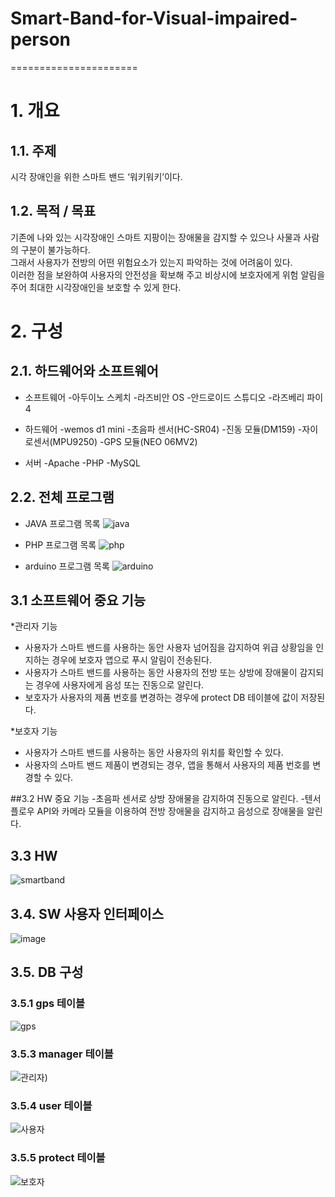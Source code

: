 # Smart-Band-for-Visual-impaired-person
======================

# 1. 개요
## 1.1. 주제
시각 장애인을 위한 스마트 밴드 ‘워키워키’이다.

## 1.2. 목적 / 목표
기존에 나와 있는 시각장애인 스마트 지팡이는 장애물을 감지할 수 있으나 사물과 사람의 구분이 불가능하다.<br>
그래서 사용자가 전방의 어떤 위험요소가 있는지 파악하는 것에 어려움이 있다.<br>
이러한 점을 보완하여 사용자의 안전성을 확보해 주고 비상시에 보호자에게 위험 알림을 주어 최대한 시각장애인을 보호할 수 있게 한다.

# 2. 구성
## 2.1. 하드웨어와 소프트웨어
* 소프트웨어
-아두이노 스케치
-라즈비안 OS
-안드로이드 스튜디오
-라즈베리 파이4

* 하드웨어
-wemos d1 mini
-초음파 센서(HC-SR04)
-진동 모듈(DM159)
-자이로센서(MPU9250)
-GPS 모듈(NEO 06MV2)

* 서버
-Apache
-PHP
-MySQL

## 2.2. 전체 프로그램
* JAVA 프로그램 목록
![java](https://user-images.githubusercontent.com/52684942/98462773-f66f6180-21f9-11eb-8469-f20e03271dbe.PNG)<br>

* PHP 프로그램 목록
![php](https://user-images.githubusercontent.com/52684942/98462775-f8d1bb80-21f9-11eb-8175-39ec01019e60.PNG)

* arduino 프로그램 목록
![arduino](https://user-images.githubusercontent.com/52684942/98462779-00916000-21fa-11eb-8a5e-abeed7531090.PNG)

## 3.1 소프트웨어 중요 기능
*관리자 기능
- 사용자가 스마트 밴드를 사용하는 동안 사용자 넘어짐을 감지하여 위급 상황임을 인지하는 경우에 보호자 앱으로 푸시 알림이 전송된다.<br>
- 사용자가 스마트 밴드를 사용하는 동안 사용자의 전방 또는 상방에 장애물이 감지되는 경우에 사용자에게 음성 또는 진동으로 알린다.<br>
- 보호자가 사용자의 제품 번호를 변경하는 경우에 protect DB 테이블에 값이 저장된다.<br>

*보호자 기능
- 사용자가 스마트 밴드를 사용하는 동안 사용자의 위치를 확인할 수 있다.<br>
- 사용자의 스마트 밴드 제품이 변경되는 경우, 앱을 통해서 사용자의 제품 번호를 변경할 수 있다.<br>

##3.2 HW 중요 기능
-초음파 센서로 상방 장애물을 감지하여 진동으로 알린다.
-텐서플로우 API와 카메라 모듈을 이용하여 전방 장애물을 감지하고 음성으로 장애물을 알린다.

## 3.3 HW
![smartband](https://user-images.githubusercontent.com/52684942/98462652-3550e780-21f9-11eb-9d24-0ecabb8cd1d6.PNG)

## 3.4. SW 사용자 인터페이스
![image](https://user-images.githubusercontent.com/52684942/98462389-629c9600-21f7-11eb-8bb0-4c647ce6e54b.png)<br>

## 3.5. DB 구성
### 3.5.1 gps 테이블
![gps](https://user-images.githubusercontent.com/52684942/98462470-fc644300-21f7-11eb-8c3c-61f06debf43e.PNG)
<br>

### 3.5.3 manager 테이블
![관리자](https://user-images.githubusercontent.com/52684942/98462473-01c18d80-21f8-11eb-9916-eb5abfaaeffb.PNG))<br>

### 3.5.4 user 테이블
![사용자](https://user-images.githubusercontent.com/52684942/98462477-05edab00-21f8-11eb-877a-178b27b72efc.PNG)<br>

### 3.5.5 protect 테이블
![보호자](https://user-images.githubusercontent.com/52684942/98462479-08500500-21f8-11eb-86f7-1c9cc6c82978.PNG)
<br>


    
 
